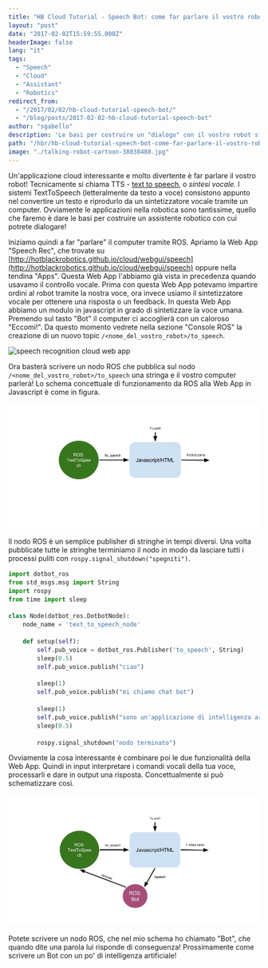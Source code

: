 ```yaml
---
title: "HB Cloud Tutorial - Speech Bot: come far parlare il vostro robot"
layout: "post"
date: "2017-02-02T15:59:55.000Z"
headerImage: false
lang: "it"
tags:
  - "Speech"
  - "Cloud"
  - "Assistant"
  - "Robotics"
redirect_from:
  - "/2017/02/02/hb-cloud-tutorial-speech-bot/"
  - "/blog/posts/2017-02-02-hb-cloud-tutorial-speech-bot"
author: "sgabello"
description: 'Le basi per costruire un "dialogo" con il vostro robot sfruttando le funzionalità di sintesi e riconoscimento vocale.'
path: "/hbr/hb-cloud-tutorial-speech-bot-come-far-parlare-il-vostro-robot/"
image: "./talking-robot-cartoon-38038488.jpg"
---
```


Un'applicazione cloud interessante e molto divertente è far parlare il vostro robot!
Tecnicamente si chiama TTS - [text to speech](https://en.wikipedia.org/wiki/Speech_synthesis), o _sintesi vocale_. I sistemi TextToSpeech (letteralmente da testo a voce) consistono appunto nel convertire un testo e riprodurlo da un sintetizzatore vocale tramite un computer. Ovviamente le applicazioni nella robotica sono tantissime, quello che faremo è dare le basi per costruire un assistente robotico con cui potrete dialogare!

Iniziamo quindi a far "parlare" il computer tramite ROS. Apriamo la Web App "Speech Rec", che trovate su [http://hotblackrobotics.github.io/cloud/webgui/speech](http://hotblackrobotics.github.io/cloud/webgui/speech) oppure nella tendina "Apps". Questa Web App l'abbiamo già vista in precedenza quando usavamo il controllo vocale. Prima con questa Web App potevamo impartire ordini al robot tramite la nostra voce, ora invece usiamo il sintetizzatore vocale per ottenere una risposta o un feedback. In questa Web App abbiamo un modulo in javascript in grado di sintetizzare la voce umana. Premendo sul tasto "Bot" il computer ci accoglierà con un caloroso "Eccomi!". Da questo momento vedrete nella sezione "Console ROS" la creazione di un nuovo topic `/<nome_del_vostro_robot>/to_speech`.

![speech recognition cloud web app ](./web%20app%202.png)

Ora basterà scrivere un nodo ROS che pubblica sul nodo `/<nome_del_vostro_robot>/to_speech` una stringa e il vostro computer parlerà! Lo schema concettuale di funzionamento da ROS alla Web App in Javascript è come in figura.

![ROS speech recognition cloud](./ROSspeech4444.png)

Il nodo ROS è un semplice publisher di stringhe in tempi diversi. Una volta pubblicate tutte le stringhe terminiamo il nodo in modo da lasciare tutti i processi puliti con `rospy.signal_shutdown("spegniti")`.

```python
import dotbot_ros
from std_msgs.msg import String
import rospy
from time import sleep

class Node(dotbot_ros.DotbotNode):
    node_name = 'text_to_speech_node'

    def setup(self):
        self.pub_voice = dotbot_ros.Publisher('to_speech', String)
        sleep(0.5)
        self.pub_voice.publish("ciao")

        sleep(1)
        self.pub_voice.publish("mi chiamo chat bot")

        sleep(1)
        self.pub_voice.publish("sono un'applicazione di intelligenza artificiale")
        sleep(0.5)

        rospy.signal_shutdown("nodo terminato")
```

Ovviamente la cosa interessante è combinare poi le due funzionalità della Web App. Quindi in input interpretare i comandi vocali della tua voce, processarli e dare in output una risposta. Concettualmente si può schematizzare così.

![bot ROS speech Text to Speech](./botSpeechROS2.png)

Potete scrivere un nodo ROS, che nel mio schema ho chiamato "Bot", che quando dite una parola lui risponde di conseguenza! Prossimamente come scrivere un Bot con un po' di intelligenza artificiale!
